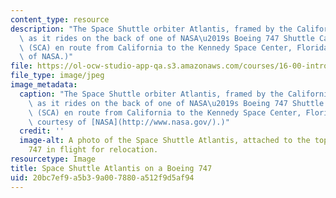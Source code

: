 ```yaml
---
content_type: resource
description: "The Space Shuttle orbiter Atlantis, framed by the California mountains,\
  \ as it rides on the back of one of NASA\u2019s Boeing 747 Shuttle Carrier Aircraft\
  \ (SCA) en route from California to the Kennedy Space Center, Florida. (Image courtesy\
  \ of NASA.)"
file: https://ol-ocw-studio-app-qa.s3.amazonaws.com/courses/16-00-introduction-to-aerospace-engineering-and-design-spring-2003/20bc7ef9a5b39a007880a512f9d5af94_16-00s03.jpg
file_type: image/jpeg
image_metadata:
  caption: "The Space Shuttle orbiter Atlantis, framed by the California mountains,\
    \ as it rides on the back of one of NASA\u2019s Boeing 747 Shuttle Carrier Aircraft\
    \ (SCA) en route from California to the Kennedy Space Center, Florida. (Image\
    \ courtesy of [NASA](http://www.nasa.gov/).)"
  credit: ''
  image-alt: A photo of the Space Shuttle Atlantis, attached to the top of a Boeing
    747 in flight for relocation.
resourcetype: Image
title: Space Shuttle Atlantis on a Boeing 747
uid: 20bc7ef9-a5b3-9a00-7880-a512f9d5af94
---
```

